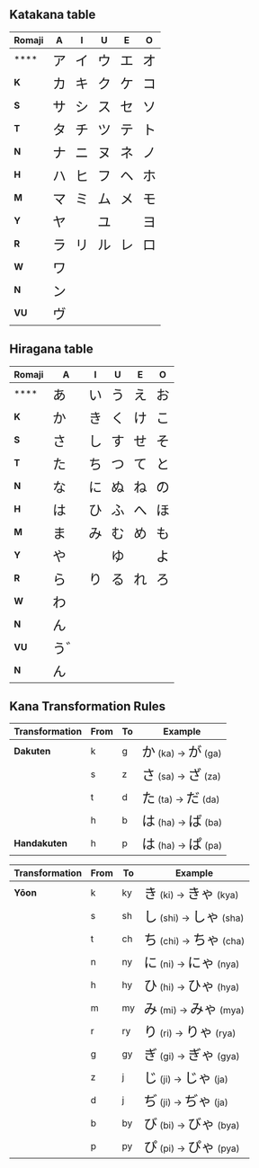 ## Katakana table

| **Romaji** | **A**                                     | **I**                                     | **U**                                     | **E**                                     | **O**                                     |
| ---------- | ----------------------------------------- | ----------------------------------------- | ----------------------------------------- | ----------------------------------------- | ----------------------------------------- |
| \*\*\*\*   | <span style="font-size: 1.5em;">ア</span> | <span style="font-size: 1.5em;">イ</span> | <span style="font-size: 1.5em;">ウ</span> | <span style="font-size: 1.5em;">エ</span> | <span style="font-size: 1.5em;">オ</span> |
| **K**      | <span style="font-size: 1.5em;">カ</span> | <span style="font-size: 1.5em;">キ</span> | <span style="font-size: 1.5em;">ク</span> | <span style="font-size: 1.5em;">ケ</span> | <span style="font-size: 1.5em;">コ</span> |
| **S**      | <span style="font-size: 1.5em;">サ</span> | <span style="font-size: 1.5em;">シ</span> | <span style="font-size: 1.5em;">ス</span> | <span style="font-size: 1.5em;">セ</span> | <span style="font-size: 1.5em;">ソ</span> |
| **T**      | <span style="font-size: 1.5em;">タ</span> | <span style="font-size: 1.5em;">チ</span> | <span style="font-size: 1.5em;">ツ</span> | <span style="font-size: 1.5em;">テ</span> | <span style="font-size: 1.5em;">ト</span> |
| **N**      | <span style="font-size: 1.5em;">ナ</span> | <span style="font-size: 1.5em;">ニ</span> | <span style="font-size: 1.5em;">ヌ</span> | <span style="font-size: 1.5em;">ネ</span> | <span style="font-size: 1.5em;">ノ</span> |
| **H**      | <span style="font-size: 1.5em;">ハ</span> | <span style="font-size: 1.5em;">ヒ</span> | <span style="font-size: 1.5em;">フ</span> | <span style="font-size: 1.5em;">ヘ</span> | <span style="font-size: 1.5em;">ホ</span> |
| **M**      | <span style="font-size: 1.5em;">マ</span> | <span style="font-size: 1.5em;">ミ</span> | <span style="font-size: 1.5em;">ム</span> | <span style="font-size: 1.5em;">メ</span> | <span style="font-size: 1.5em;">モ</span> |
| **Y**      | <span style="font-size: 1.5em;">ヤ</span> |                                           | <span style="font-size: 1.5em;">ユ</span> |                                           | <span style="font-size: 1.5em;">ヨ</span> |
| **R**      | <span style="font-size: 1.5em;">ラ</span> | <span style="font-size: 1.5em;">リ</span> | <span style="font-size: 1.5em;">ル</span> | <span style="font-size: 1.5em;">レ</span> | <span style="font-size: 1.5em;">ロ</span> |
| **W**      | <span style="font-size: 1.5em;">ワ</span> |                                           |                                           |                                           |                                           |
| **N**      | <span style="font-size: 1.5em;">ン</span> |                                           |                                           |                                           |                                           |
| **VU**     | <span style="font-size: 1.5em;">ヴ</span> |                                           |                                           |                                           |                                           |

## Hiragana table

| **Romaji** | **A**                                       | **I**                                     | **U**                                     | **E**                                     | **O**                                     |
| ---------- | ------------------------------------------- | ----------------------------------------- | ----------------------------------------- | ----------------------------------------- | ----------------------------------------- |
| \*\*\*\*   | <span style="font-size: 1.5em;">あ</span>   | <span style="font-size: 1.5em;">い</span> | <span style="font-size: 1.5em;">う</span> | <span style="font-size: 1.5em;">え</span> | <span style="font-size: 1.5em;">お</span> |
| **K**      | <span style="font-size: 1.5em;">か</span>   | <span style="font-size: 1.5em;">き</span> | <span style="font-size: 1.5em;">く</span> | <span style="font-size: 1.5em;">け</span> | <span style="font-size: 1.5em;">こ</span> |
| **S**      | <span style="font-size: 1.5em;">さ</span>   | <span style="font-size: 1.5em;">し</span> | <span style="font-size: 1.5em;">す</span> | <span style="font-size: 1.5em;">せ</span> | <span style="font-size: 1.5em;">そ</span> |
| **T**      | <span style="font-size: 1.5em;">た</span>   | <span style="font-size: 1.5em;">ち</span> | <span style="font-size: 1.5em;">つ</span> | <span style="font-size: 1.5em;">て</span> | <span style="font-size: 1.5em;">と</span> |
| **N**      | <span style="font-size: 1.5em;">な</span>   | <span style="font-size: 1.5em;">に</span> | <span style="font-size: 1.5em;">ぬ</span> | <span style="font-size: 1.5em;">ね</span> | <span style="font-size: 1.5em;">の</span> |
| **H**      | <span style="font-size: 1.5em;">は</span>   | <span style="font-size: 1.5em;">ひ</span> | <span style="font-size: 1.5em;">ふ</span> | <span style="font-size: 1.5em;">へ</span> | <span style="font-size: 1.5em;">ほ</span> |
| **M**      | <span style="font-size: 1.5em;">ま</span>   | <span style="font-size: 1.5em;">み</span> | <span style="font-size: 1.5em;">む</span> | <span style="font-size: 1.5em;">め</span> | <span style="font-size: 1.5em;">も</span> |
| **Y**      | <span style="font-size: 1.5em;">や</span>   |                                           | <span style="font-size: 1.5em;">ゆ</span> |                                           | <span style="font-size: 1.5em;">よ</span> |
| **R**      | <span style="font-size: 1.5em;">ら</span>   | <span style="font-size: 1.5em;">り</span> | <span style="font-size: 1.5em;">る</span> | <span style="font-size: 1.5em;">れ</span> | <span style="font-size: 1.5em;">ろ</span> |
| **W**      | <span style="font-size: 1.5em;">わ</span>   |                                           |                                           |                                           |                                           |
| **N**      | <span style="font-size: 1.5em;">ん</span>   |                                           |                                           |                                           |                                           |
| **VU**     | <span style="font-size: 1.5em;">う゛</span> |                                           |                                           |                                           |                                           |
| **N**      | <span style="font-size: 1.5em;">ん</span>   |                                           |                                           |                                           |                                           |

## Kana Transformation Rules

| **Transformation** | **From** | **To** | **Example**                                                                                     |
| ------------------ | -------- | ------ | ----------------------------------------------------------------------------------------------- |
| **Dakuten**        | k        | g      | <span style="font-size: 1.5em;">か</span> (ka) → <span style="font-size: 1.5em;">が</span> (ga) |
|                    | s        | z      | <span style="font-size: 1.5em;">さ</span> (sa) → <span style="font-size: 1.5em;">ざ</span> (za) |
|                    | t        | d      | <span style="font-size: 1.5em;">た</span> (ta) → <span style="font-size: 1.5em;">だ</span> (da) |
|                    | h        | b      | <span style="font-size: 1.5em;">は</span> (ha) → <span style="font-size: 1.5em;">ば</span> (ba) |
| **Handakuten**     | h        | p      | <span style="font-size: 1.5em;">は</span> (ha) → <span style="font-size: 1.5em;">ぱ</span> (pa) |

| **Transformation** | **From** | **To** | **Example**                                                                                         |
| ------------------ | -------- | ------ | --------------------------------------------------------------------------------------------------- |
| **Yōon**           | k        | ky     | <span style="font-size: 1.5em;">き</span> (ki) → <span style="font-size: 1.5em;">きゃ</span> (kya)  |
|                    | s        | sh     | <span style="font-size: 1.5em;">し</span> (shi) → <span style="font-size: 1.5em;">しゃ</span> (sha) |
|                    | t        | ch     | <span style="font-size: 1.5em;">ち</span> (chi) → <span style="font-size: 1.5em;">ちゃ</span> (cha) |
|                    | n        | ny     | <span style="font-size: 1.5em;">に</span> (ni) → <span style="font-size: 1.5em;">にゃ</span> (nya)  |
|                    | h        | hy     | <span style="font-size: 1.5em;">ひ</span> (hi) → <span style="font-size: 1.5em;">ひゃ</span> (hya)  |
|                    | m        | my     | <span style="font-size: 1.5em;">み</span> (mi) → <span style="font-size: 1.5em;">みゃ</span> (mya)  |
|                    | r        | ry     | <span style="font-size: 1.5em;">り</span> (ri) → <span style="font-size: 1.5em;">りゃ</span> (rya)  |
|                    | g        | gy     | <span style="font-size: 1.5em;">ぎ</span> (gi) → <span style="font-size: 1.5em;">ぎゃ</span> (gya)  |
|                    | z        | j      | <span style="font-size: 1.5em;">じ</span> (ji) → <span style="font-size: 1.5em;">じゃ</span> (ja)   |
|                    | d        | j      | <span style="font-size: 1.5em;">ぢ</span> (ji) → <span style="font-size: 1.5em;">ぢゃ</span> (ja)   |
|                    | b        | by     | <span style="font-size: 1.5em;">び</span> (bi) → <span style="font-size: 1.5em;">びゃ</span> (bya)  |
|                    | p        | py     | <span style="font-size: 1.5em;">ぴ</span> (pi) → <span style="font-size: 1.5em;">ぴゃ</span> (pya)  |

